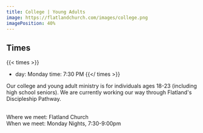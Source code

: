 ```yaml
---
title: College | Young Adults
image: https://flatlandchurch.com/images/college.png
imagePosition: 40%
---
```


## Times

{{< times >}}
- day: Monday
  time: 7:30 PM
{{</ times >}}

Our college and young adult ministry is for individuals ages 18-23 (including high school seniors). We are currently working our way through Flatland's Discipleship Pathway.<br><br> 

Where we meet: Flatland Church<br>
When we meet: Monday Nights, 7:30-9:00pm

